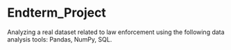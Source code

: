 # Endterm_Project
Analyzing a real dataset related to law enforcement using the following data analysis tools: Pandas, NumPy, SQL.
